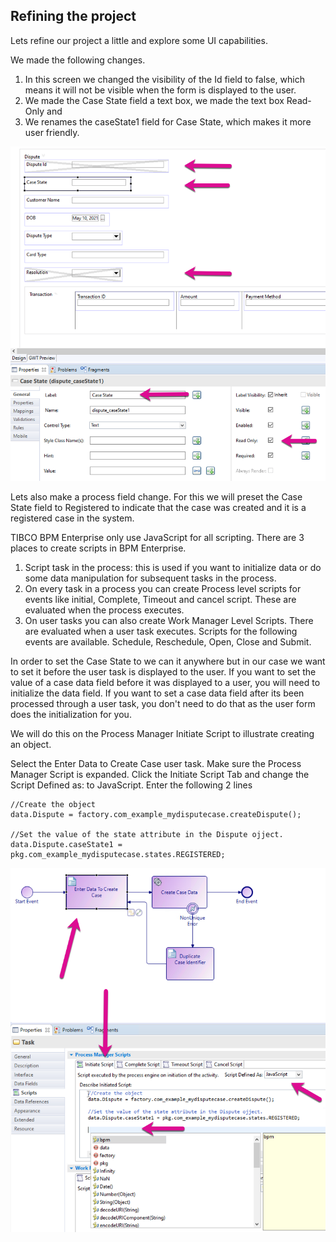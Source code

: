 ## Refining the project
Lets refine our project a little and explore some UI capabilities.

We made the following changes.
1. In this screen we changed the visibility of the Id field to false, which means it will not be visible when the form is displayed to the user.
2. We made the Case State field a text box, we made the text box Read-Only and 
3. We renames the caseState1 field for Case State, which makes it more user friendly.

![forms_project](images/Refine/1.png)

Lets also make a process field change. For this we will preset the Case State field to Registered to indicate that the case was created and it is a registered case in the system.

TIBCO BPM Enterprise only use JavaScript for all scripting. There are 3 places to create scripts in BPM Enterprise. 
1. Script task in the process: this is used if you want to initialize data or do some data manipulation for subsequent tasks in the process. 
2. On every task in a process you can create Process level scripts for events like initial, Complete, Timeout and cancel script. These are evaluated when the process executes. 
3. On user tasks you can also create Work Manager Level Scripts. There are evaluated when a user task executes. Scripts for the following events are available. Schedule, Reschedule, Open, Close and Submit. 

In order to set the Case State to we can it anywhere but in our case we want to set it before the user task is displayed to the user. If you want to set the value of a case data field before it was displayed to a user, you will need to initialize the data field. If you want to set a case data field after its been processed through a user task, you don't need to do that as the user form does the initialization for you. 

We will do this on the Process Manager Initiate Script to illustrate creating an object.

Select the Enter Data to Create Case user task. Make sure the Process Manager Script is expanded. Click the Initiate Script Tab and change the Script Defined as: to JavaScript. Enter the following 2 lines

```
//Create the object
data.Dispute = factory.com_example_mydisputecase.createDispute();

//Set the value of the state attribute in the Dispute ojject.
data.Dispute.caseState1 = pkg.com_example_mydisputecase.states.REGISTERED;
```




![forms_project](images/Refine/2.png)